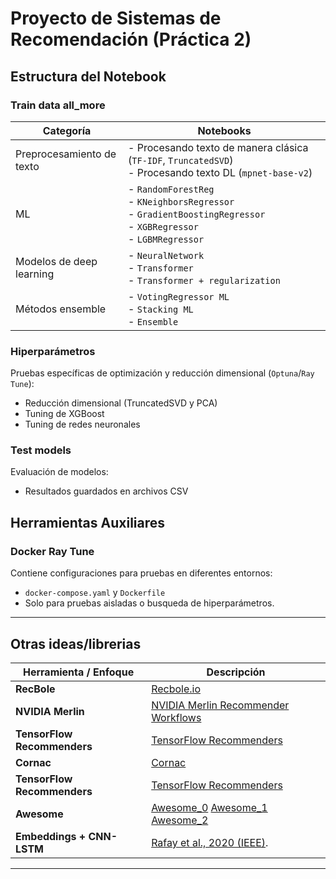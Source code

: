 # Proyecto de Sistemas de Recomendación (Práctica 2)

## Estructura del Notebook

### Train data all_more

| Categoría                  | Notebooks                                                                                   |
|---------------------------|---------------------------------------------------------------------------------------------|
| Preprocesamiento de texto | - Procesando texto de manera clásica (`TF-IDF`, `TruncatedSVD`) <br> - Procesando texto DL (`mpnet-base-v2`) |
| ML           | - `RandomForestReg` <br> - `KNeighborsRegressor` <br> - `GradientBoostingRegressor` <br> - `XGBRegressor` <br> - `LGBMRegressor` |
| Modelos de deep learning  | - `NeuralNetwork` <br> - `Transformer` <br> - `Transformer + regularization` |
| Métodos ensemble           | - `VotingRegressor ML` <br> - `Stacking ML` <br> - `Ensemble`                                          |

### Hiperparámetros

Pruebas específicas de optimización y reducción dimensional (`Optuna`/`Ray Tune`):

- Reducción dimensional (TruncatedSVD y PCA)
- Tuning de XGBoost
- Tuning de redes neuronales

### Test models

Evaluación de modelos:

- Resultados guardados en archivos CSV

## Herramientas Auxiliares

### Docker Ray Tune

Contiene configuraciones para pruebas en diferentes entornos:

- `docker-compose.yaml` y `Dockerfile`
- Solo para pruebas aisladas o busqueda de hiperparámetros.

---

## Otras ideas/librerias

| Herramienta / Enfoque         | Descripción |
|------------------------------|-------------|
| **RecBole**                  | [Recbole.io](https://recbole.io/model_list.html) |
| **NVIDIA Merlin**            | [NVIDIA Merlin Recommender Workflows](https://developer.nvidia.com/merlin) |
| **TensorFlow Recommenders** | [TensorFlow Recommenders](https://www.tensorflow.org/recommenders?hl=es-419) |
| **Cornac** | [Cornac](https://github.com/PreferredAI/cornac) |
| **TensorFlow Recommenders** | [TensorFlow Recommenders](https://www.tensorflow.org/recommenders?hl=es-419) |
| **Awesome** | [Awesome_0](https://github.com/loserChen/Awesome-Recommender-System) [Awesome_1](https://github.com/USTC-StarTeam/Awesome-Large-Recommendation-Models) [Awesome_2](https://github.com/creyesp/Awesome-recsys) |
| **Embeddings + CNN-LSTM**  | [Rafay et al., 2020 (IEEE)](https://ieeexplore.ieee.org/document/9283501). |

---

